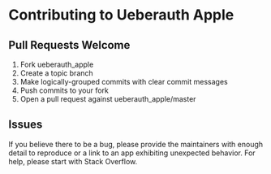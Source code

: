 # Contributing to Ueberauth Apple

## Pull Requests Welcome
1. Fork ueberauth_apple
2. Create a topic branch
3. Make logically-grouped commits with clear commit messages
4. Push commits to your fork
5. Open a pull request against ueberauth_apple/master

## Issues

If you believe there to be a bug, please provide the maintainers with enough
detail to reproduce or a link to an app exhibiting unexpected behavior. For
help, please start with Stack Overflow.
